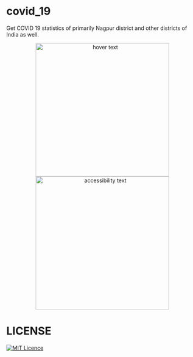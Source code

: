 # covid_19

Get COVID 19 statistics of primarily Nagpur district and other districts of India as well.



<p align="center">
  <img src="https://github.com/neilmehta31/covid19_app_flutter/blob/master/tia3304544856910355940.png" width="350" title="hover text">
  <img src="https://github.com/neilmehta31/covid19_app_flutter/blob/master/tia1248598796474542638.png" width="350" alt="accessibility text">
</p>















# LICENSE
[![MIT Licence](https://badges.frapsoft.com/os/mit/mit.svg?v=103)](https://github.com/neilmehta31/covid19_app_flutter/blob/master/LICENSE.md)


